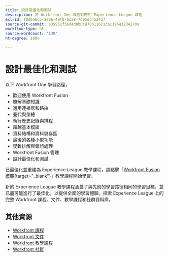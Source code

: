 ```yaml
---
title: 設計最佳化和測試
description: 將 Workfront One 課程對應到 Experience League 課程
exl-id: f8d6a6cb-ae96-49f0-bca8-7d05dc452437
source-git-commit: a35951f56d4d0b0c978b11671ca119541234270a
workflow-type: ht
source-wordcount: '139'
ht-degree: 100%

---
```


# 設計最佳化和測試 

以下 Workfront One 學習路徑，

* 歡迎使用 Workfront Fusion 
* 瞭解基礎知識 
* 通用連接器和路由 
* 疊代與彙總 
* 執行歷史記錄與排程 
* 超越基本模組 
* 資料結構和資料儲存區 
* 最後的各種小型功能
* 疑難排解與錯誤處理 
* Workfront Fusion 管理 
* 設計最佳化和測試 

已最佳化並重建為 Experience League 教學課程，請點擊「[Workfront Fusion 概觀](https://experienceleague.adobe.com/docs/workfront-learn/tutorials-workfront/fusion/welcome-to-workfront-fusion/workfront-fusion-overview.html?lang=zh-Hant){target="_blank"}」教學課程開始學習。

新的 Experience League 教學課程涵蓋了與先前的學習路徑相同的學習目標，並已盡可能進行了最佳化，以提供全面的學習體驗。探索 Experience League 上的完整 Workfront 課程、文件、教學課程和社群資料庫。

## 其他資源

* [Workfront 課程](https://experienceleague.adobe.com/?lang=en&amp;Solution=Workfront#courses)
* [Workfront 文件](https://experienceleague.adobe.com/docs/workfront.html)
* [Workfront 教學課程](https://experienceleague.adobe.com/docs/workfront-learn/tutorials-workfront/home.html)
* [Workfront 社群](https://experienceleaguecommunities.adobe.com/t5/workfront/ct-p/workfront)
